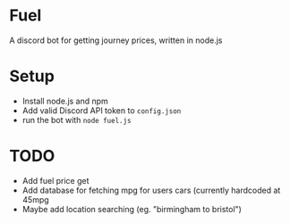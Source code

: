 # Fuel
A discord bot for getting journey prices, written in node.js

# Setup
- Install node.js and npm
- Add valid Discord API token to `config.json`
- run the bot with `node fuel.js`

# TODO
- Add fuel price get
- Add database for fetching mpg for users cars (currently hardcoded at 45mpg
- Maybe add location searching (eg. "birmingham to bristol")
